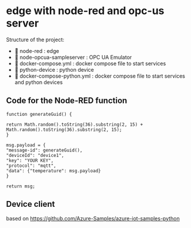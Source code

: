 # edge with node-red and opc-us server

Structure of the project:
* :file_folder: node-red : edge 
* :file_folder: node-opcua-sampleserver : OPC UA Emulator
* :whale: docker-compose.yml : docker compose file to start services
* :file_folder: python-device : python device
* :whale: docker-compose-python.yml : docker compose file to start services and python devices

## Code for the Node-RED  function

    function generateGuid() { 

    return Math.random().toString(36).substring(2, 15) + Math.random().toString(36).substring(2, 15); 
    } 

    msg.payload = { 
    "message-id": generateGuid(), 
    "deviceId": "device1", 
    "key": "YOUR KEY", 
    "protocol": "mqtt", 
    "data": {"temperature": msg.payload} 
    } 

    return msg;

## Device client

based on https://github.com/Azure-Samples/azure-iot-samples-python